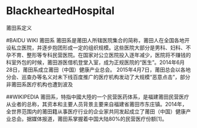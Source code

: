 # BlackheartedHospital
莆田系定义

#BAIDU WIKI
莆田系
莆田系是莆田人所辖医院集合的简称，莆田人在全国各地开设私立医院，并逐步抱团形成一定的组织规模。这些医院大部分是男科、妇科、不孕不育、整形等专科民营医院。在国家对公立医院投入逐年减少，医院将不赚钱的科室外包的时候，莆田游医借机登堂入室，成为正规医院的“医生”。2014年6月28日，莆田系成立莆田（中国）健康产业总会。
2015年4月7日，莆田总会以各地分会、巡查办等名义对未下线百度推广的医疗机构发动了大规模“恶意点击”，部分非莆田系医疗机构也遭到波及

##WIKIPEDIA
莆田系，特指中國大陸的一个民营医药体系，是福建莆田民营医疗从业者的总称，其资本和主要人员背景主要来自福建省莆田市东庄镇。2014年，全世界范围内的莆田籍从事医疗行业的企业家共同发起成立了莆田（中国）健康产业总会。据媒体报道，莆田系掌握着中国大陆80%的民营医疗份额[1]。
